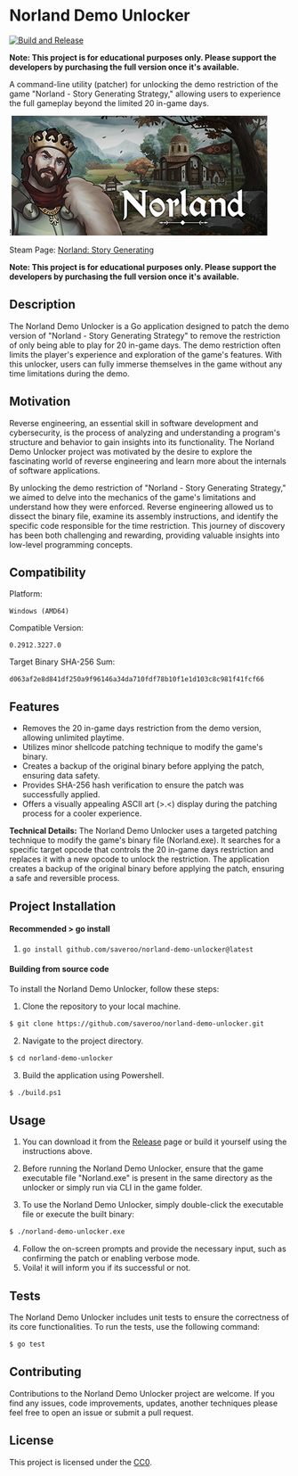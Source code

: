 # Norland Demo Unlocker

[![Build and Release](https://github.com/saveroo/norland-demo-unlocker/actions/workflows/build.yml/badge.svg)](https://github.com/saveroo/norland-demo-unlocker/actions/workflows/build.yml)

**Note: This project is for educational purposes only. Please support the developers by purchasing the full version once it's available.**

A command-line utility (patcher) for unlocking the demo restriction of the game "Norland - Story Generating Strategy," allowing users to experience the full gameplay beyond the limited 20 in-game days.

!![img.png](img.png)

Steam Page: [Norland: Story Generating](https://store.steampowered.com/app/1857090/Norland/)

**Note: This project is for educational purposes only. Please support the developers by purchasing the full version once it's available.**

## Description

The Norland Demo Unlocker is a Go application designed to patch the demo version of "Norland - Story Generating Strategy" to remove the restriction of only being able to play for 20 in-game days. The demo restriction often limits the player's experience and exploration of the game's features. With this unlocker, users can fully immerse themselves in the game without any time limitations during the demo.

## Motivation

Reverse engineering, an essential skill in software development and cybersecurity, is the process of analyzing and understanding a program's structure and behavior to gain insights into its functionality. The Norland Demo Unlocker project was motivated by the desire to explore the fascinating world of reverse engineering and learn more about the internals of software applications.

By unlocking the demo restriction of "Norland - Story Generating Strategy," we aimed to delve into the mechanics of the game's limitations and understand how they were enforced. Reverse engineering allowed us to dissect the binary file, examine its assembly instructions, and identify the specific code responsible for the time restriction. This journey of discovery has been both challenging and rewarding, providing valuable insights into low-level programming concepts.

## Compatibility
Platform:
```
Windows (AMD64)
```
Compatible Version:
```
0.2912.3227.0
```
Target Binary SHA-256 Sum:
```
d063af2e8d841df250a9f96146a34da710fdf78b10f1e1d103c8c981f41fcf66
```

## Features

- Removes the 20 in-game days restriction from the demo version, allowing unlimited playtime.
- Utilizes minor shellcode patching technique to modify the game's binary.
- Creates a backup of the original binary before applying the patch, ensuring data safety.
- Provides SHA-256 hash verification to ensure the patch was successfully applied.
- Offers a visually appealing ASCII art (>.<) display during the patching process for a cooler experience.

**Technical Details:** The Norland Demo Unlocker uses a targeted patching technique to modify the game's binary file (Norland.exe). It searches for a specific target opcode that controls the 20 in-game days restriction and replaces it with a new opcode to unlock the restriction. The application creates a backup of the original binary before applying the patch, ensuring a safe and reversible process.

## Project Installation

#### Recommended > go install

1. `go install github.com/saveroo/norland-demo-unlocker@latest`

#### Building from source code
To install the Norland Demo Unlocker, follow these steps:

1. Clone the repository to your local machine.

```bash
$ git clone https://github.com/saveroo/norland-demo-unlocker.git
```

2. Navigate to the project directory.

```bash
$ cd norland-demo-unlocker
```

3. Build the application using Powershell.

```bash
$ ./build.ps1
```

## Usage

1. You can download it from the [Release](https://github.com/saveroo/norland-demo-unlocker/releases) page or build it yourself using the instructions above.

2. Before running the Norland Demo Unlocker, ensure that the game executable file "Norland.exe" is present in the same directory as the unlocker or simply run via CLI in the game folder.

3. To use the Norland Demo Unlocker, simply double-click the executable file or execute the built binary:

```bash
$ ./norland-demo-unlocker.exe
```

4. Follow the on-screen prompts and provide the necessary input, such as confirming the patch or enabling verbose mode.
5. Voila! it will inform you if its successful or not.

## Tests

The Norland Demo Unlocker includes unit tests to ensure the correctness of its core functionalities. To run the tests, use the following command:

```bash
$ go test
```

## Contributing

Contributions to the Norland Demo Unlocker project are welcome. If you find any issues, code improvements, updates, another techniques please feel free to open an issue or submit a pull request.

## License

This project is licensed under the [CC0](LICENSE).
